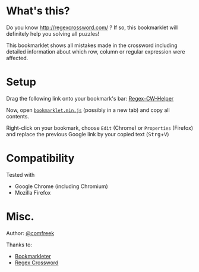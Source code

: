 What's this?
===============
Do you know http://regexcrossword.com/ ? If so, this bookmarklet will definitely help you solving all puzzles!

This bookmarklet shows all mistakes made in the crossword including detailed information about which row, column or regular expression were affected.


Setup
===========================
Drag the following link onto your bookmark's bar:
[Regex-CW-Helper](http://www.google.de)

Now, open [`bookmarklet.min.js`](https://raw.github.com/ComFreek/regex-cw-helper/master/bookmarklet.min.js) (possibly in a new tab) and copy all contents.

Right-click on your bookmark, choose `Edit` (Chrome) or `Properties` (Firefox) and replace the previous Google link by your copied text (<kbd>Strg</kbd>+<kbd>V</kbd>)


Compatibility
===========================
Tested with

- Google Chrome (including Chromium)
- Mozilla Firefox


Misc.
=======
Author: [@comfreek](http://twitter.com/comfreek)

Thanks to:
- [Bookmarkleter](http://chriszarate.github.io/bookmarkleter/)
- [Regex Crossword](http://regexcrossword.com/)
